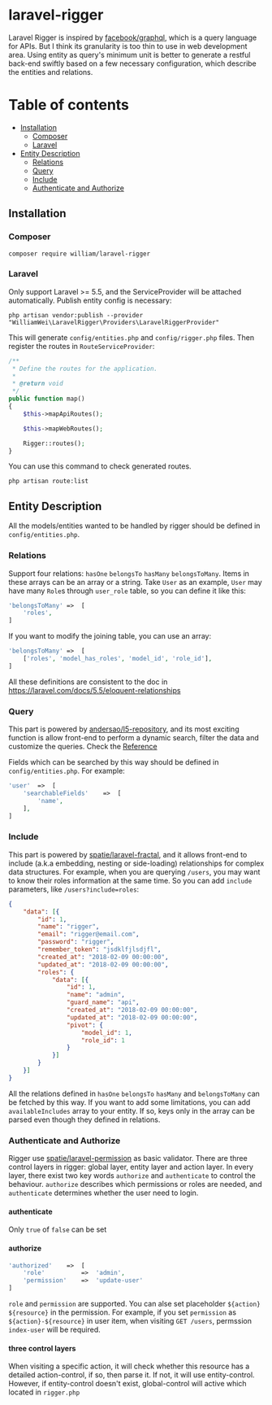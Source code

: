 # laravel-rigger
Laravel Rigger is inspired by [facebook/graphql](https://github.com/facebook/graphql), which is
a query language for APIs. But I think its granularity is too thin to use in web development area.
Using entity as query's minimum unit is better to generate a restful back-end swiftly
based on a few necessary configuration, which describe the entities and relations.


# Table of contents
- <a href="#Installation">Installation</a>
    - <a href="#Composer">Composer</a>
    - <a href="#Laravel">Laravel</a>
- <a href="#Entity Description">Entity Description</a>
    - <a href="#Relations">Relations</a>
    - <a href="#Query">Query</a>
    - <a href="#Include">Include</a>
    - <a href="#Authenticate and Authorize">Authenticate and Authorize</a>


## Installation

### Composer

```
composer require william/laravel-rigger
```

### Laravel
Only support Laravel >= 5.5, and the ServiceProvider will be attached automatically.
Publish entity config is necessary:

```
php artisan vendor:publish --provider "WilliamWei\LaravelRigger\Providers\LaravelRiggerProvider"
```

This will generate `config/entities.php` and `config/rigger.php` files.
Then register the routes in `RouteServiceProvider`:

```php
/**
 * Define the routes for the application.
 *
 * @return void
 */
public function map()
{
    $this->mapApiRoutes();

    $this->mapWebRoutes();

    Rigger::routes();
}

```

You can use this command to check generated routes.

```
php artisan route:list
```

## Entity Description

All the models/entities wanted to be handled by rigger should be
defined in `config/entities.php`.

### Relations
Support four relations: `hasOne` `belongsTo` `hasMany` `belongsToMany`. Items
in these arrays can be an array or a string. Take `User` as an example, `User` may
have many `Role`s through `user_role` table, so you can define it like this:

```php
'belongsToMany' =>  [
    'roles',
]
```

If you want to modify the joining table, you can use an array:

```php
'belongsToMany' =>  [
    ['roles', 'model_has_roles', 'model_id', 'role_id'],
]

```

All these definitions are consistent to the doc in https://laravel.com/docs/5.5/eloquent-relationships

### Query
This part is powered by [andersao/l5-repository](https://github.com/andersao/l5-repository), and its most exciting
function is allow front-end to perform a dynamic search, filter the data and customize the queries. Check the
[Reference](https://github.com/andersao/l5-repository#using-the-requestcriteria)

Fields which can be searched by this way should be defined in `config/entities.php`. For example:

```php
'user'  =>  [
    'searchableFields'    =>  [
        'name',
    ],
]
```

### Include
This part is powered by [spatie/laravel-fractal](https://github.com/spatie/laravel-fractal), and
it allows front-end to include (a.k.a embedding, nesting or side-loading) relationships for complex data structures.
For example, when you are querying `/users`, you may want to know their roles information at the same time. So
you can add `include` parameters, like `/users?include=roles`:

```json
{
	"data": [{
		"id": 1,
		"name": "rigger",
		"email": "rigger@email.com",
		"password": "rigger",
		"remember_token": "jsdklfjlsdjfl",
		"created_at": "2018-02-09 00:00:00",
		"updated_at": "2018-02-09 00:00:00",
		"roles": {
			"data": [{
				"id": 1,
				"name": "admin",
				"guard_name": "api",
				"created_at": "2018-02-09 00:00:00",
				"updated_at": "2018-02-09 00:00:00",
				"pivot": {
					"model_id": 1,
					"role_id": 1
				}
			}]
		}
	}]
}
```

All the relations defined in `hasOne` `belongsTo` `hasMany` and `belongsToMany` can be fetched by this way.
If you want to add some limitations, you can add  `availableIncludes` array to your entity. If so, keys only
in the array can be parsed even though they defined in relations.


### Authenticate and Authorize
Rigger use [spatie/laravel-permission](https://github.com/spatie/laravel-permission) as basic validator.
There are three control layers in rigger: global layer, entity layer and action layer.
In every layer, there exist two key words `authorize` and `authenticate` to control the behaviour.
`authorize` describes which permissions or roles are needed, and `authenticate` determines whether the user need to
login.

#### authenticate
Only `true` of `false` can be set

#### authorize
```php
'authorized'    =>  [
    'role'          =>  'admin',
    'permission'    =>  'update-user'
]
```

`role` and `permission` are supported. You can alse set placeholder
`${action}` `${resource}` in the permission. For example, if you set `permission`
as `${action}-${resource}` in user item, when visiting `GET /users`, permssion `index-user` will
be required.


#### three control layers
When visiting a specific action, it will check whether this resource has a detailed action-control,
if so, then parse it. If not, it will use entity-control. However, if entity-control doesn't exist,
global-control will active which located in `rigger.php`



